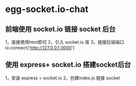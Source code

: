 # egg-socket.io-chat

## 前端使用 socket.io 链接 socket 后台
1，直接使用html即可
2，引入 socket.io 库
3，链接后端端口 io.connect('http://127.0.0.1:3000')

## 使用 express+ socket.io 搭建socket后台
1，安装 express + socket.io
2，创建index.js 链接 socket


